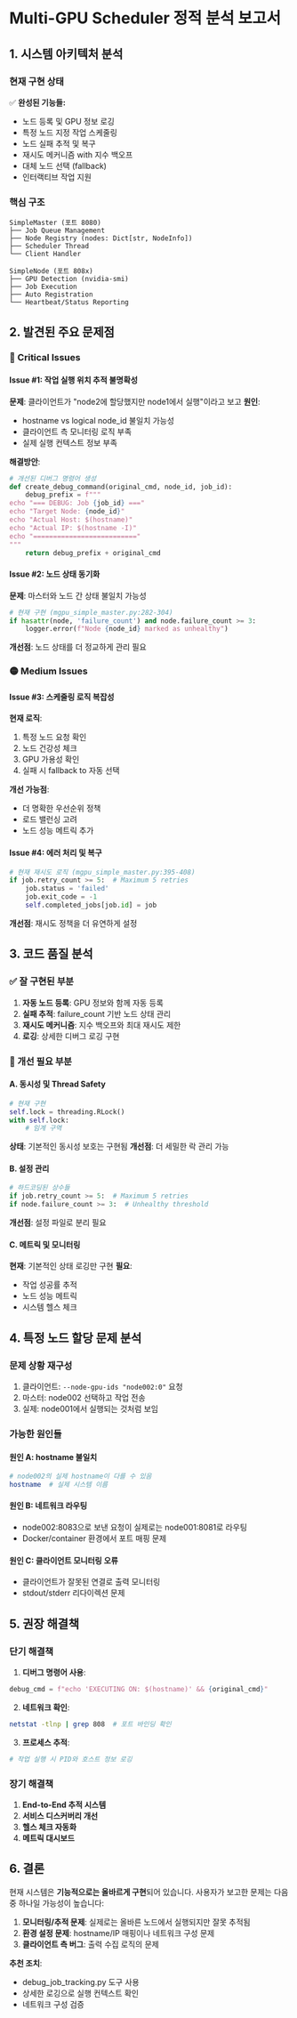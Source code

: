 # Multi-GPU Scheduler 정적 분석 보고서

## 1. 시스템 아키텍처 분석

### 현재 구현 상태
✅ **완성된 기능들:**
- 노드 등록 및 GPU 정보 로깅
- 특정 노드 지정 작업 스케줄링
- 노드 실패 추적 및 복구
- 재시도 메커니즘 with 지수 백오프
- 대체 노드 선택 (fallback)
- 인터랙티브 작업 지원

### 핵심 구조
```
SimpleMaster (포트 8080)
├── Job Queue Management
├── Node Registry (nodes: Dict[str, NodeInfo])
├── Scheduler Thread
└── Client Handler

SimpleNode (포트 808x)
├── GPU Detection (nvidia-smi)
├── Job Execution
├── Auto Registration
└── Heartbeat/Status Reporting
```

## 2. 발견된 주요 문제점

### 🔴 Critical Issues

#### Issue #1: 작업 실행 위치 추적 불명확성
**문제**: 클라이언트가 "node2에 할당했지만 node1에서 실행"이라고 보고
**원인**: 
- hostname vs logical node_id 불일치 가능성
- 클라이언트 측 모니터링 로직 부족
- 실제 실행 컨텍스트 정보 부족

**해결방안**:
```python
# 개선된 디버그 명령어 생성
def create_debug_command(original_cmd, node_id, job_id):
    debug_prefix = f"""
echo "=== DEBUG: Job {job_id} ==="
echo "Target Node: {node_id}"
echo "Actual Host: $(hostname)"
echo "Actual IP: $(hostname -I)"
echo "=========================="
"""
    return debug_prefix + original_cmd
```

#### Issue #2: 노드 상태 동기화
**문제**: 마스터와 노드 간 상태 불일치 가능성
```python
# 현재 구현 (mgpu_simple_master.py:282-304)
if hasattr(node, 'failure_count') and node.failure_count >= 3:
    logger.error(f"Node {node_id} marked as unhealthy")
```

**개선점**: 노드 상태를 더 정교하게 관리 필요

### 🟡 Medium Issues

#### Issue #3: 스케줄링 로직 복잡성
**현재 로직**:
1. 특정 노드 요청 확인
2. 노드 건강성 체크
3. GPU 가용성 확인
4. 실패 시 fallback to 자동 선택

**개선 가능점**:
- 더 명확한 우선순위 정책
- 로드 밸런싱 고려
- 노드 성능 메트릭 추가

#### Issue #4: 에러 처리 및 복구
```python
# 현재 재시도 로직 (mgpu_simple_master.py:395-408)
if job.retry_count >= 5:  # Maximum 5 retries
    job.status = 'failed'
    job.exit_code = -1
    self.completed_jobs[job.id] = job
```

**개선점**: 재시도 정책을 더 유연하게 설정

## 3. 코드 품질 분석

### ✅ 잘 구현된 부분
1. **자동 노드 등록**: GPU 정보와 함께 자동 등록
2. **실패 추적**: failure_count 기반 노드 상태 관리
3. **재시도 메커니즘**: 지수 백오프와 최대 재시도 제한
4. **로깅**: 상세한 디버그 로깅 구현

### 🔧 개선 필요 부분

#### A. 동시성 및 Thread Safety
```python
# 현재 구현
self.lock = threading.RLock()
with self.lock:
    # 임계 구역
```
**상태**: 기본적인 동시성 보호는 구현됨
**개선점**: 더 세밀한 락 관리 가능

#### B. 설정 관리
```python
# 하드코딩된 상수들
if job.retry_count >= 5:  # Maximum 5 retries
if node.failure_count >= 3:  # Unhealthy threshold
```
**개선점**: 설정 파일로 분리 필요

#### C. 메트릭 및 모니터링
**현재**: 기본적인 상태 로깅만 구현
**필요**: 
- 작업 성공률 추적
- 노드 성능 메트릭
- 시스템 헬스 체크

## 4. 특정 노드 할당 문제 분석

### 문제 상황 재구성
1. 클라이언트: `--node-gpu-ids "node002:0"` 요청
2. 마스터: node002 선택하고 작업 전송
3. 실제: node001에서 실행되는 것처럼 보임

### 가능한 원인들

#### 원인 A: hostname 불일치
```bash
# node002의 실제 hostname이 다를 수 있음
hostname  # 실제 시스템 이름
```

#### 원인 B: 네트워크 라우팅
- node002:8083으로 보낸 요청이 실제로는 node001:8081로 라우팅
- Docker/container 환경에서 포트 매핑 문제

#### 원인 C: 클라이언트 모니터링 오류
- 클라이언트가 잘못된 연결로 출력 모니터링
- stdout/stderr 리다이렉션 문제

## 5. 권장 해결책

### 단기 해결책
1. **디버그 명령어 사용**:
```python
debug_cmd = f"echo 'EXECUTING ON: $(hostname)' && {original_cmd}"
```

2. **네트워크 확인**:
```bash
netstat -tlnp | grep 808  # 포트 바인딩 확인
```

3. **프로세스 추적**:
```python
# 작업 실행 시 PID와 호스트 정보 로깅
```

### 장기 해결책
1. **End-to-End 추적 시스템**
2. **서비스 디스커버리 개선**
3. **헬스 체크 자동화**
4. **메트릭 대시보드**

## 6. 결론

현재 시스템은 **기능적으로는 올바르게 구현**되어 있습니다. 사용자가 보고한 문제는 다음 중 하나일 가능성이 높습니다:

1. **모니터링/추적 문제**: 실제로는 올바른 노드에서 실행되지만 잘못 추적됨
2. **환경 설정 문제**: hostname/IP 매핑이나 네트워크 구성 문제
3. **클라이언트 측 버그**: 출력 수집 로직의 문제

**추천 조치**: 
- debug_job_tracking.py 도구 사용
- 상세한 로깅으로 실행 컨텍스트 확인
- 네트워크 구성 검증
